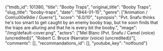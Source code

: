 {"tmdb_id": 101380, "title": "Booby Traps", "original_title": "Booby Traps", "slug_title": "booby-traps", "date": "1944-01-15", "genre": ["Animation / Com\u00e9die / Guerre"], "score": "6.0/10", "synopsis": "Pvt. Snafu thinks he's too smart to get caught by an enemy booby trap, but he soon finds that the traps are alluring and that he is every bit the booby.", "image": "/img/default-cover.png", "actors": ["Mel Blanc (Pvt. Snafu / Camel (voice) (uncredited))", "Robert C. Bruce (Narrator (voice) (uncredited))"], "comments": [], "recommandations_id": [], "youtube_key": "notfound"}